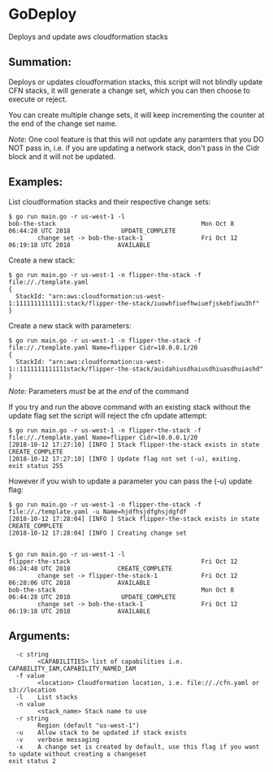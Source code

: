 # GoDeploy
Deploys and update aws cloudformation stacks

## Summation:
Deploys or updates cloudformation stacks, this script will not blindly update CFN stacks, it will generate a change set, which you can then choose to execute or reject. 

You can create multiple change sets, it will keep incrementing the counter at the end of the change set name.

_*Note*_: One cool feature is that this will not update any paramters that you DO NOT pass in, i.e. if you are updating a network stack, don't pass in the Cidr block and it will not be updated.

## Examples:
List cloudformation stacks and their respective change sets:
```
$ go run main.go -r us-west-1 -l
bob-the-stack                                        Mon Oct 8 06:44:28 UTC 2018              UPDATE_COMPLETE
        change set -> bob-the-stack-1                Fri Oct 12 06:19:18 UTC 2018             AVAILABLE
```

Create a new stack:
```
$ go run main.go -r us-west-1 -n flipper-the-stack -f file://./template.yaml
{
  StackId: "arn:aws:cloudformation:us-west-1:1111111111111:stack/flipper-the-stack/iuowhfiuefhwiuefjskebfiwu3hf"
}
```

Create a new stack with parameters:
```
$ go run main.go -r us-west-1 -n flipper-the-stack -f file://./template.yaml Name=flipper Cidr=10.0.0.1/20
{
  StackId: "arn:aws:cloudformation:us-west-1::1111111111111stack/flipper-the-stack/auidahiusdhaiusdhiuasdhuiashd"
}
```

*Note:* Parameters _*must*_ be at the *end* of the command

If you try and run the above command with an existing stack without the update flag set the script will reject the cfn update attempt:
```
$ go run main.go -r us-west-1 -n flipper-the-stack -f file://./template.yaml Name=flipper Cidr=10.0.0.1/20
[2018-10-12 17:27:10] [INFO ] Stack flipper-the-stack exists in state CREATE_COMPLETE
[2018-10-12 17:27:10] [INFO ] Update flag not set (-u), exiting.
exit status 255
```

However if you wish to update a parameter you can pass the (-u) update flag:
```
$ go run main.go -r us-west-1 -n flipper-the-stack -f file://./template.yaml -u Name=hjdfhsjdfghsjdgfdf
[2018-10-12 17:28:04] [INFO ] Stack flipper-the-stack exists in state CREATE_COMPLETE
[2018-10-12 17:28:04] [INFO ] Creating change set


$ go run main.go -r us-west-1 -l 
flipper-the-stack                                    Fri Oct 12 06:24:48 UTC 2018             CREATE_COMPLETE     
        change set -> flipper-the-stack-1            Fri Oct 12 06:28:06 UTC 2018             AVAILABLE           
bob-the-stack                                        Mon Oct 8 06:44:28 UTC 2018              UPDATE_COMPLETE     
        change set -> bob-the-stack-1                Fri Oct 12 06:19:18 UTC 2018             AVAILABLE   
```

## Arguments:
```
  -c string
    	<CAPABILITIES> list of capabilities i.e. CAPABILITY_IAM,CAPABILITY_NAMED_IAM
  -f value
    	<location> Cloudformation location, i.e. file://./cfn.yaml or s3://location
  -l	List stacks
  -n value
    	<stack_name> Stack name to use
  -r string
    	Region (default "us-west-1")
  -u	Allow stack to be updated if stack exists
  -v	verbose messaging
  -x	A change set is created by default, use this flag if you want to update without creating a changeset
exit status 2
```


